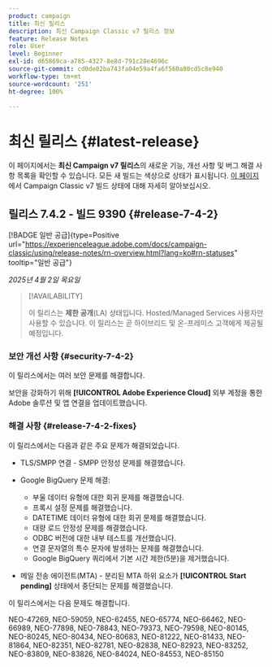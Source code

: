 ```yaml
---
product: campaign
title: 최신 릴리스
description: 최신 Campaign Classic v7 릴리스 정보
feature: Release Notes
role: User
level: Beginner
exl-id: d65869ca-a785-4327-8e8d-791c28e4696c
source-git-commit: cd0de82ba743fa04e59a4fa6f560a80cd5c8e940
workflow-type: tm+mt
source-wordcount: '251'
ht-degree: 100%

---
```


# 최신 릴리스 {#latest-release}

이 페이지에서는 **최신 Campaign v7 릴리스**&#x200B;의 새로운 기능, 개선 사항 및 버그 해결 사항 목록을 확인할 수 있습니다. 모든 새 빌드는 색상으로 상태가 표시됩니다. [이 페이지](rn-overview.md)에서 Campaign Classic v7 빌드 상태에 대해 자세히 알아보십시오.

## 릴리스 7.4.2 - 빌드 9390 {#release-7-4-2}

[!BADGE 일반 공급]{type=Positive url="https://experienceleague.adobe.com/docs/campaign-classic/using/release-notes/rn-overview.html?lang=ko#rn-statuses" tooltip="일반 공급"}

_2025년 4월 2일 목요일_

>[!AVAILABILITY]
>
>이 릴리스는 **제한 공개**(LA) 상태입니다. Hosted/Managed Services 사용자만 사용할 수 있습니다. 이 릴리스는 곧 하이브리드 및 온-프레미스 고객에게 제공될 예정입니다.

<!--
### Compatibility updates {#comp-7-4-2}

This release comes with the following compatibility updates:

* JQuery library update: fixes multiple UI issues (reports, web apps)
* PostgreSQL 15 and 16

-->

### 보안 개선 사항 {#security-7-4-2}

이 릴리스에서는 여러 보안 문제를 해결합니다.

보안을 강화하기 위해 **[!UICONTROL Adobe Experience Cloud]** 외부 계정을 통한 Adobe 솔루션 및 앱 연결을 업데이트했습니다.

### 해결 사항 {#release-7-4-2-fixes}

이 릴리스에서는 다음과 같은 주요 문제가 해결되었습니다.

* TLS/SMPP 연결 - SMPP 안정성 문제를 해결했습니다.

* Google BigQuery 문제 해결:

   * 부울 데이터 유형에 대한 회귀 문제를 해결했습니다.
   * 프록시 설정 문제를 해결했습니다.
   * DATETIME 데이터 유형에 대한 회귀 문제를 해결했습니다.
   * 대량 로드 안정성 문제를 해결했습니다.
   * ODBC 버전에 대한 내부 테스트를 개선했습니다.
   * 연결 문자열의 특수 문자에 발생하는 문제를 해결했습니다.
   * Google BigQuery 쿼리에서 기본 시간 제한(5분)을 제거했습니다.

* 메일 전송 에이전트(MTA) - 분리된 MTA 하위 요소가 **[!UICONTROL Start pending]** 상태에서 중단되는 문제를 해결했습니다.

이 릴리스에서는 다음 문제도 해결합니다.

NEO-47269, NEO-59059, NEO-62455, NEO-65774, NEO-66462, NEO-66989, NEO-77898, NEO-78843, NEO-79373, NEO-79598, NEO-80145, NEO-80245, NEO-80434, NEO-80683, NEO-81222, NEO-81433, NEO-81864, NEO-82351, NEO-82781, NEO-82838, NEO-82923, NEO-83252, NEO-83809, NEO-83826, NEO-84024, NEO-84553, NEO-85150


